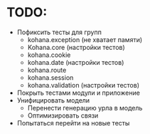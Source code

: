 # TODO:
* Пофиксить тесты для групп
  * kohana.exception (не хватает памяти)
  * Kohana.core (настройки тестов)
  * kohana.cookie
  * kohana.date (настройки тестов)
  * kohana.route
  * kohana.session
  * kohana.validation (настройки тестов)
* Покрыть тестами модули и приложение
* Унифицировать модели
  * Перенести генерацию урла в модель
  * Оптимизировать связи
* Попытаться перейти на новые тесты